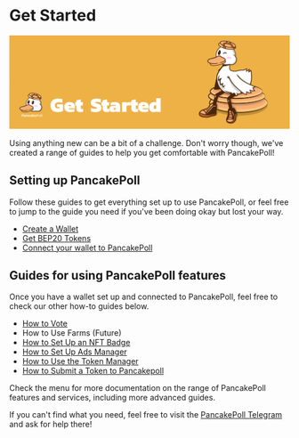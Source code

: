 # Get Started

![](../.gitbook/assets/GETSTARTED.jpg)

Using anything new can be a bit of a challenge. Don't worry though, we've created a range of guides to help you get comfortable with PancakePoll!

## Setting up PancakePoll

Follow these guides to get everything set up to use PancakePoll, or feel free to jump to the guide you need if you've been doing okay but lost your way.

* [Create a Wallet](wallet-guide.md)
* [Get BEP20 Tokens](get-bep20-tokens.md)
* [Connect your wallet to PancakePoll](connection-guide.md)

## Guides for using PancakePoll features

Once you have a wallet set up and connected to PancakePoll, feel free to check our other how-to guides below.

* [How to Vote](../feature/vote-and-burn/how-to-vote.md)
* How to Use Farms (Future)
* [How to Set Up an NFT Badge](../feature/nft-badge/how-to-set-up-an-nft-badge.md)
* [How to Set Up Ads Manager](../feature/ads-manager/how-to-set-up-ads-manager.md)
* [How to Use the Token Manager](../feature/token-manager/how-to-use-the-token-manager.md)
* [How to Submit a Token to Pancakepoll](../submit/submit-coin.md)

Check the menu for more documentation on the range of PancakePoll features and services, including more advanced guides.

If you can't find what you need, feel free to visit the [PancakePoll Telegram](https://t.me/pancakepollbsc) and ask for help there!
